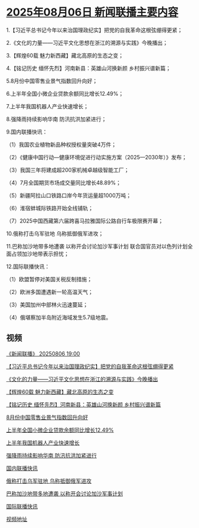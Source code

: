 # [2025年08月06日 新闻联播主要内容](https://tv.cctv.com/lm/xwlb/day/20250806.shtml)

1.【习近平总书记今年以来治国理政纪实】把党的自我革命这根弦绷得更紧；

2.《文化的力量——习近平文化思想在浙江的溯源与实践》今晚播出；

3.【辉煌60载 魅力新西藏】藏北高原的生态之变；

4.【铭记历史 缅怀先烈】河南新县：英雄山河换新颜 乡村振兴谱新篇；

5.8月份中国零售业景气指数回升向好；

6.上半年全国小微企业贷款余额同比增长12.49%；

7.上半年我国机器人产业快速增长；

8.强降雨持续影响华南 防汛抗洪加紧进行；

9.国内联播快讯：

（1）我国农业植物新品种权授权量突破4万件；

（2）《健康中国行动—健康环境促进行动实施方案（2025—2030年）》发布；

（3）我国三年将建成超200家机械卓越级智能工厂；

（4）7月全国期货市场成交量同比增长48.89%；

（5）新疆阿拉山口铁路口岸今年货运量超1000万吨；

（6）淮宿蚌城际铁路开始全线铺轨；

（7）2025中国西藏第六届跨喜马拉雅国际公路自行车极限赛开幕；

10.俄称打击乌军驻地 乌称抵御俄军进攻；

11.巴称加沙地带多地遭袭 以称开会讨论加沙军事计划 联合国官员对以色列计划全面占领加沙地带表示担忧；

12.国际联播快讯：

（1）欧盟暂停对美国关税反制措施；

（2）欧洲多国遭遇新一轮高温天气；

（3）美国加州中部林火迅速蔓延；

（4）俄堪察加半岛附近海域发生5.7级地震。

## 视频

[《新闻联播》 20250806 19:00](https://tv.cctv.com/2025/08/06/VIDEtKs3K546ebDHG77OLOVx250806.shtml)

[【习近平总书记今年以来治国理政纪实】把党的自我革命这根弦绷得更紧](https://tv.cctv.com/2025/08/06/VIDEedlr9mrXfpVbhV7v6CPB250806.shtml)

[《文化的力量——习近平文化思想在浙江的溯源与实践》今晚播出](https://tv.cctv.com/2025/08/06/VIDEReHEdjg4ZD9PtJJpdc1O250806.shtml)

[【辉煌60载 魅力新西藏】藏北高原的生态之变](https://tv.cctv.com/2025/08/06/VIDEq66wSSBZde4lpEsxauWw250806.shtml)

[【铭记历史 缅怀先烈】河南新县：英雄山河换新颜 乡村振兴谱新篇](https://tv.cctv.com/2025/08/06/VIDE8xk8wUluRMQKRhIVq3jP250806.shtml)

[8月份中国零售业景气指数回升向好](https://tv.cctv.com/2025/08/06/VIDEIkajnBJmmGHilzrdbzrE250806.shtml)

[上半年全国小微企业贷款余额同比增长12.49%](https://tv.cctv.com/2025/08/06/VIDEl8sl2ILI1jYqKlVhwCCW250806.shtml)

[上半年我国机器人产业快速增长](https://tv.cctv.com/2025/08/06/VIDEABsbJ7W8TtDIHfQ5BubU250806.shtml)

[强降雨持续影响华南 防汛抗洪加紧进行](https://tv.cctv.com/2025/08/06/VIDE2qKXfg2cocRGN2l00IIh250806.shtml)

[国内联播快讯](https://tv.cctv.com/2025/08/06/VIDEiIHcyGOF8EZgRUyToq1a250806.shtml)

[俄称打击乌军驻地 乌称抵御俄军进攻](https://tv.cctv.com/2025/08/06/VIDEUxklvBhsAHwcqvwsu0JM250806.shtml)

[巴称加沙地带多地遭袭 以称开会讨论加沙军事计划](https://tv.cctv.com/2025/08/06/VIDEmhegX3AuqzlHz2TrDtDu250806.shtml)

[国际联播快讯](https://tv.cctv.com/2025/08/06/VIDESP87P0MjXe0EHourfSv9250806.shtml)

[视频地址](https://tv.cctv.com/lm/xwlb/day/20250806.shtml) 

